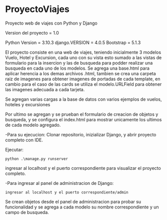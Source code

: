 # ProyectoViajes
Proyecto web de viajes con Python y Django

Version del proyecto = 1.0

Python Version = 3.10.3
django.VERSION = 4.0.5
Bootstrap = 5.1.3 

El proyecto consiste en una web de viajes, teniendo inicialmente 3 modelos Vuelo, Hotel y Excursion, cada uno con su vista esto sumado a las 
vistas de formulario para la insercion y las de busqueda para podder realizar una busqueda en cada uno de los modelos.
Se agrega una base.html para aplicar herencia a los demas archivos .html, tambien se crea una carpeta raiz de imagenes para obtener imagenes de portadas
de cada template, en cambio para el caso de las cards se utiliza el modelo.URLField para obtener las imagenes adecuada a cada tarjeta.

Se agregan varias cargas a la base de datos con varios ejemplos de vuelos, hoteles y excursiones

Por ultimo se agregan y se prueban el formulario de creacion de objetos y busqueda, y se configura el index.html para mostrar unicamente
los ultimos de cada modelo agregado.

-Para su ejecucion:
Clonar repositorio, inizializar Django, y abrir proyecto completo con IDE.

Ejecutar:
    
    python .\manage.py runserver

ingresar al localhost y el puerto correspondiente para visualizar el proyecto completo.

-Para ingresar al panel de administracion de Django:
    
    ingresar al localhost y el puerto correspondiente/admin

Se crean objetos desde el panel de administracion para probar su funcionalidad y se agrega a cada modelo su nombre correspondiente y un campo de busqueda.

